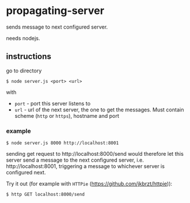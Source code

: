 # propagating-server
sends message to next configured server.

needs nodejs.

## instructions

go to directory

`$ node server.js <port> <url>`

with
- `port` - port this server listens to
- `url` - url of the next server, the one to get the messages. Must contain scheme (`http` or `https`), hostname and port

### example

`$ node server.js 8000 http://localhost:8001`

sending get request to http://localhost:8000/send would therefore let this server send a message to the next configured server, i.e. http://localhost:8001, triggering a message to whichever server is configured next.

Try it out (for example with `HTTPie` (https://github.com/jkbrzt/httpie)):

`$ http GET localhost:8000/send`
